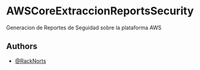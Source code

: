 # AWSCoreExtraccionReportsSecurity
Generacion de Reportes de Seguidad sobre la plataforma AWS


## Authors

- [@RackNorts](https://www.github.com/RackNorts)

